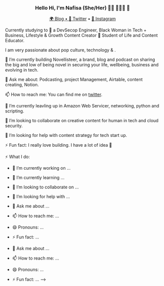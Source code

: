 <h3 align="center"> Hello Hi, I'm Nafisa (She/Her) 👋🏾 👩🏾‍💻 👋 </h3>

<p align="center">
  <a href="https://novellisteer.com">🌍 Blog • 
  <a href="https://twitter.com/novellisteer">📱 Twitter</a> • 
  <a href="https://instagram.com/c/novellisteer">📼 Instagram</a>
</p>

Currently studying to 🐝 a DevSecop Engineer, Black Woman in Tech + Business, Lifestyle & Growth Content Creator 💛 Student of Life and Content Educator. 

I am very passionate about pop culture, technology & .


🔭 I’m currently building Novellisteer, a brand, blog and podcast on sharing the big and low of being novel in securing your life, wellbeing, business and evolving in tech.

💬 Ask me about: Podcasting, project Management, Airtable, content creating, Notion.

📫 How to reach me: You can find me on [twitter](https://twitter.com/novelllisteer). 

🌱 I’m currently leavling up in Amazon Web Servicer, networking, python and scripting.

👯 I’m looking to collaborate on creative content for human in tech and cloud security. 

🤔 I’m looking for help with content strategy for tech start up.

⚡ Fun fact: I really love building. I have a lot of idea 👠

<!--
**anafisad/anafisad** is a ✨ _special_ ✨ repository because its `README.md` (this file) appears on your GitHub profile.


-->
⚡️ What I do:

- 🔭 I’m currently working on ...
- 🌱 I’m currently learning ...
- 👯 I’m looking to collaborate on ...
- 🤔 I’m looking for help with ...
- 💬 Ask me about ...
- 📫 How to reach me: ...
- 😄 Pronouns: ...
- ⚡ Fun fact: ...

- 💬 Ask me about ...
- 📫 How to reach me: ...
- 😄 Pronouns: ...
- ⚡ Fun fact: ...
-->
